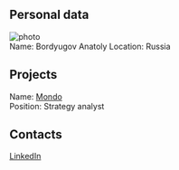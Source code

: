 ## Personal data
![ photo](../people/photo/bordyugov_anatoly.jpg)  
Name:  Bordyugov Anatoly
Location: Russia  [](../people/) 
## Projects 
Name: [Mondo](../projects/mondo.md)  
Position: Strategy analyst
## Contacts
[LinkedIn](https://www.linkedin.com/in/anbord/)  
